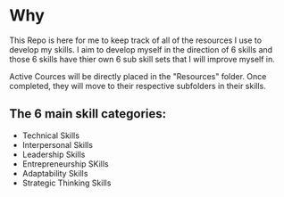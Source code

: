 # Why

This Repo is here for me to keep track of all of the resources I use to develop my skills. I aim to develop myself in the direction of 6 skills and those 6 skills have thier own 6 sub skill sets that I will improve myself in. 

Active Cources will be directly placed in the "Resources" folder. Once completed, they will move to their respective subfolders in their skills.

## The 6 main skill categories:
* Technical Skills
* Interpersonal Skills
* Leadership Skills
* Entrepreneurship SKills
* Adaptability Skills
* Strategic Thinking Skills